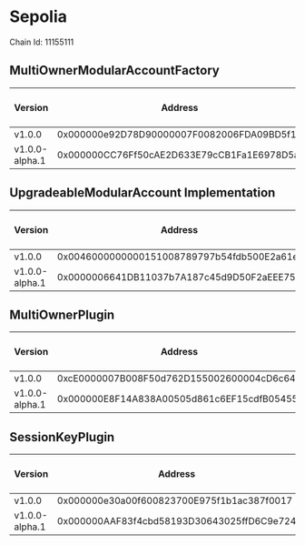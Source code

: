# Sepolia
Chain Id: 11155111

## MultiOwnerModularAccountFactory

| Version | Address | Explorer Link | Salt | Deploy Script Run |
| --------------- | ------------------------------------------ | ------------------------------------------------------------------------------------------- | -------------------------------------------------------------------- | ---------------------------------------------------------------- |
| v1.0.0          | 0x000000e92D78D90000007F0082006FDA09BD5f11 | [explorer](https://sepolia.etherscan.io/address/0x000000e92D78D90000007F0082006FDA09BD5f11) | `0x5db157a188f31855e74efff3`                                         | [run](../../broadcast/Deploy.s.sol/11155111/run-1707331082.json) |
| v1.0.0-alpha.1  | 0x000000CC76Ff50cAE2D633E79cCB1Fa1E6978D5a | [explorer](https://sepolia.etherscan.io/address/0x000000CC76Ff50cAE2D633E79cCB1Fa1E6978D5a) | `0x4e59b44847b379578588920ca78fbf26c0b4956cf030bee888e68000006b232d` | [run](../../broadcast/Deploy.s.sol/11155111/run-1706829580.json) |

## UpgradeableModularAccount Implementation

| Version | Address | Explorer Link | Salt | Deploy Script Run |
| --------------- | ------------------------------------------ | ------------------------------------------------------------------------------------------- | -------------------------------------------------------------------- | ---------------------------------------------------------------- |
| v1.0.0          | 0x0046000000000151008789797b54fdb500E2a61e | [explorer](https://sepolia.etherscan.io/address/0x0046000000000151008789797b54fdb500E2a61e) | `0x3249843e32cfdd3724630092`                                         | [run](../../broadcast/Deploy.s.sol/11155111/run-1707330753.json) |
| v1.0.0-alpha.1  | 0x0000006641DB11037b7A187c45d9D50F2aEEE750 | [explorer](https://sepolia.etherscan.io/address/0x0000006641DB11037b7A187c45d9D50F2aEEE750) | `0x4e59b44847b379578588920ca78fbf26c0b4956c94215d344a5800000025f1da` | [run](../../broadcast/Deploy.s.sol/11155111/run-1706829580.json) |

## MultiOwnerPlugin

| Version | Address | Explorer Link | Salt | Deploy Script Run |
| --------------- | ------------------------------------------ | ------------------------------------------------------------------------------------------- | -------------------------------------------------------------------- | ---------------------------------------------------------------- |
| v1.0.0          | 0xcE0000007B008F50d762D155002600004cD6c647 | [explorer](https://sepolia.etherscan.io/address/0xcE0000007B008F50d762D155002600004cD6c647) | `0x9292f6fd68967e13eda2502d`                                         | [run](../../broadcast/Deploy.s.sol/11155111/run-1707330753.json) |
| v1.0.0-alpha.1  | 0x000000E8F14A838A00505d861c6EF15cdfB05455 | [explorer](https://sepolia.etherscan.io/address/0x000000E8F14A838A00505d861c6EF15cdfB05455) | `0x4e59b44847b379578588920ca78fbf26c0b4956caf82b75fdc696800005a6250` | [run](../../broadcast/Deploy.s.sol/11155111/run-1706829580.json) |

## SessionKeyPlugin

| Version | Address | Explorer Link | Salt | Deploy Script Run |
| --------------- | ------------------------------------------ | ------------------------------------------------------------------------------------------- | -------------------------------------------------------------------- | ---------------------------------------------------------------- |
| v1.0.0          | 0x000000e30a00f600823700E975f1b1ac387f0017 | [explorer](https://sepolia.etherscan.io/address/0x000000e30a00f600823700E975f1b1ac387f0017) | `0x27f40fd3b6cb45339dbcecac`                                         | [run](../../broadcast/Deploy.s.sol/11155111/run-1707331082.json) |
| v1.0.0-alpha.1  | 0x000000AAF83f4cbd58193D30643025ffD6C9e724 | [explorer](https://sepolia.etherscan.io/address/0x000000AAF83f4cbd58193D30643025ffD6C9e724) | `0x4e59b44847b379578588920ca78fbf26c0b4956cf3b65a380cd6110000b01942` | [run](../../broadcast/Deploy.s.sol/11155111/run-1706829580.json) |
